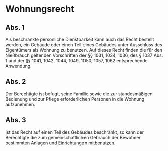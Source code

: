 # Wohnungsrecht



## Abs. 1

 Als beschränkte persönliche Dienstbarkeit kann auch das Recht bestellt werden, ein Gebäude oder einen Teil eines Gebäudes unter Ausschluss des Eigentümers als Wohnung zu benutzen. Auf dieses Recht finden die für den Nießbrauch geltenden Vorschriften der §§ 1031, 1034, 1036, des § 1037 Abs. 1 und der §§ 1041, 1042, 1044, 1049, 1050, 1057, 1062 entsprechende Anwendung.

## Abs. 2

 Der Berechtigte ist befugt, seine Familie sowie die zur standesmäßigen Bedienung und zur Pflege erforderlichen Personen in die Wohnung aufzunehmen.

## Abs. 3

 Ist das Recht auf einen Teil des Gebäudes beschränkt, so kann der Berechtigte die zum gemeinschaftlichen Gebrauch der Bewohner bestimmten Anlagen und Einrichtungen mitbenutzen. 

